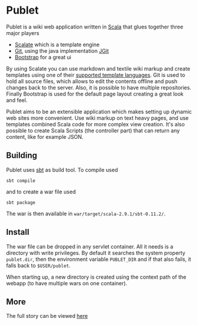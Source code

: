 # Publet

Publet is a wiki web application written in [Scala](http://www.scala-lang.org/)
that glues together three major players

* [Scalate](http://scalate.fusesource.org/) which is a template engine
* [Git](http://git-scm.com/), using the java implementation [JGit](http://www.jgit.org/)
* [Bootstrap]() for a great ui

By using Scalate you can use markdown and textile wiki markup and create templates
using one of their [supported template languages](http://scalate.fusesource.org/documentation/index.html#Templates). 
Git is used to hold all source files, which allows to edit the contents 
offline and push changes back to the server. Also, it is possible to have multiple repositories. Finally 
Bootstrap is used for the default page layout creating a great look and feel. 

Publet aims to be an extensible application which makes setting up dynamic
web sites more convenient. Use wiki markup on text heavy pages, and use templates 
combined Scala code for more complex view creation. It's also possible to create
Scala Scripts (the controller part) that can return any content, like for example 
JSON. 

## Building

Publet uses [sbt](https://github.com/harrah/xsbt) as build tool. To compile used

    sbt compile

and to create a war file used

    sbt package

The war is then available in `war/target/scala-2.9.1/sbt-0.11.2/`.

## Install

The war file can be dropped in any servlet container. All it needs is
a directory with write privileges. By default it searches the system property 
`publet.dir`, then the environment variable `PUBLET_DIR` and if that also 
fails, it falls back to `$USER/publet`. 

When starting up, a new directory is created using the context path 
of the webapp (to have multiple wars on one container).

## More

The full story can be viewed [here](https://eknet.org/main/projects/publet/index.html)